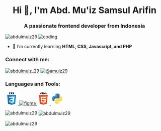 <h1 align="center">Hi 👋, I'm Abd. Mu'iz Samsul Arifin</h1>
<h3 align="center">A passionate frontend developer from Indonesia</h3>
<img align="right" alt="coding" width="400" src="https://cdn.dribbble.com/users/1162077/screenshots/3848914/programmer.gif">

<p align="left"> <img src="https://komarev.com/ghpvc/?username=abdulmuiz29&label=Profile%20views&color=0e75b6&style=flat" alt="abdulmuiz29" /> </p>

- 🌱 I’m currently learning **HTML, CSS, Javascript, and PHP**

<h3 align="left">Connect with me:</h3>
<p align="left">
<a href="https://instagram.com/abdulmuiz_29" target="blank"><img align="center" src="https://raw.githubusercontent.com/rahuldkjain/github-profile-readme-generator/master/src/images/icons/Social/instagram.svg" alt="abdulmuiz_29" height="30" width="40" /></a>
<a href="https://medium.com/@amuiz29" target="blank"><img align="center" src="https://raw.githubusercontent.com/rahuldkjain/github-profile-readme-generator/master/src/images/icons/Social/medium.svg" alt="@amuiz29" height="30" width="40" /></a>
</p>

<h3 align="left">Languages and Tools:</h3>
<p align="left"> <a href="https://www.w3schools.com/css/" target="_blank" rel="noreferrer"> <img src="https://raw.githubusercontent.com/devicons/devicon/master/icons/css3/css3-original-wordmark.svg" alt="css3" width="40" height="40"/> </a> <a href="https://www.figma.com/" target="_blank" rel="noreferrer"> <img src="https://www.vectorlogo.zone/logos/figma/figma-icon.svg" alt="figma" width="40" height="40"/> </a> <a href="https://www.w3.org/html/" target="_blank" rel="noreferrer"> <img src="https://raw.githubusercontent.com/devicons/devicon/master/icons/html5/html5-original-wordmark.svg" alt="html5" width="40" height="40"/> </a> <a href="https://www.python.org" target="_blank" rel="noreferrer"> <img src="https://raw.githubusercontent.com/devicons/devicon/master/icons/python/python-original.svg" alt="python" width="40" height="40"/> </a> </p>

<p><img align="left" src="https://github-readme-stats.vercel.app/api/top-langs?username=abdulmuiz29&show_icons=true&locale=en&layout=compact" alt="abdulmuiz29" /></p>

<p>&nbsp;<img align="center" src="https://github-readme-stats.vercel.app/api?username=abdulmuiz29&show_icons=true&locale=en" alt="abdulmuiz29" /></p>

<p><img align="center" src="https://github-readme-streak-stats.herokuapp.com/?user=abdulmuiz29&" alt="abdulmuiz29" /></p>

